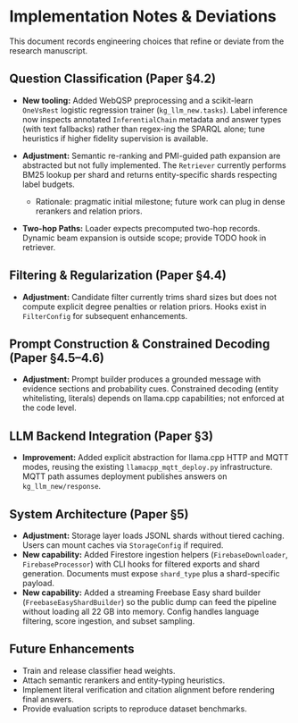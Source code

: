 # Implementation Notes & Deviations

This document records engineering choices that refine or deviate from the research manuscript.

## Question Classification (Paper §4.2)
- **New tooling:** Added WebQSP preprocessing and a scikit-learn `OneVsRest` logistic regression trainer (`kg_llm_new.tasks`). Label inference now inspects annotated `InferentialChain` metadata and answer types (with text fallbacks) rather than regex-ing the SPARQL alone; tune heuristics if higher fidelity supervision is available.

- **Adjustment:** Semantic re-ranking and PMI-guided path expansion are abstracted but not fully implemented. The `Retriever` currently performs BM25 lookup per shard and returns entity-specific shards respecting label budgets.
  - Rationale: pragmatic initial milestone; future work can plug in dense rerankers and relation priors.
- **Two-hop Paths:** Loader expects precomputed two-hop records. Dynamic beam expansion is outside scope; provide TODO hook in retriever.

## Filtering & Regularization (Paper §4.4)
- **Adjustment:** Candidate filter currently trims shard sizes but does not compute explicit degree penalties or relation priors. Hooks exist in `FilterConfig` for subsequent enhancements.

## Prompt Construction & Constrained Decoding (Paper §4.5–4.6)
- **Adjustment:** Prompt builder produces a grounded message with evidence sections and probability cues. Constrained decoding (entity whitelisting, literals) depends on llama.cpp capabilities; not enforced at the code level.

## LLM Backend Integration (Paper §3)
- **Improvement:** Added explicit abstraction for llama.cpp HTTP and MQTT modes, reusing the existing `llamacpp_mqtt_deploy.py` infrastructure. MQTT path assumes deployment publishes answers on `kg_llm_new/response`.

## System Architecture (Paper §5)
- **Adjustment:** Storage layer loads JSONL shards without tiered caching. Users can mount caches via `StorageConfig` if required.
- **New capability:** Added Firestore ingestion helpers (`FirebaseDownloader`, `FirebaseProcessor`) with CLI hooks for filtered exports and shard generation. Documents must expose `shard_type` plus a shard-specific payload.
- **New capability:** Added a streaming Freebase Easy shard builder (`FreebaseEasyShardBuilder`) so the public dump can feed the pipeline without loading all 22 GB into memory. Config handles language filtering, score ingestion, and subset sampling.

## Future Enhancements
- Train and release classifier head weights.
- Attach semantic rerankers and entity-typing heuristics.
- Implement literal verification and citation alignment before rendering final answers.
- Provide evaluation scripts to reproduce dataset benchmarks.
